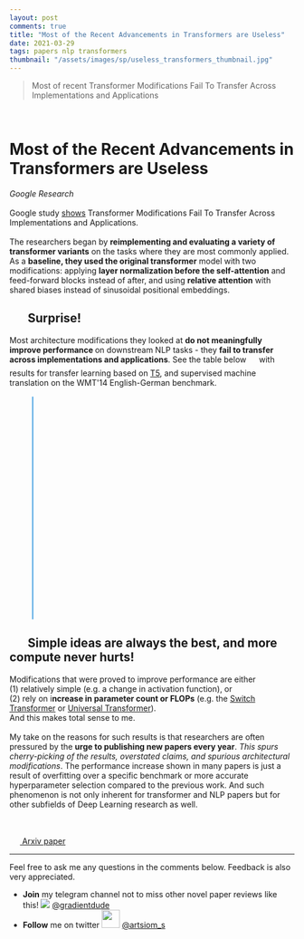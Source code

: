```yaml
---
layout: post
comments: true
title: "Most of the Recent Advancements in Transformers are Useless"
date: 2021-03-29
tags: papers nlp transformers
thumbnail: "/assets/images/sp/useless_transformers_thumbnail.jpg"
---
```



> Most of recent Transformer Modifications Fail To Transfer Across Implementations and Applications


<!--more-->

<style>
blockquote.marked {
    margin: 0 0 0 0;
    padding: 0 0 0 30px;
    border-left: 0;
    background-color: white;
}

p.marked {
    color: rgb(117, 117, 117);
    font-family: fell, "Noto Sans", "Helvetica Neue", Arial, sans-serif;
    font-weight: 300;
    font-size: 24px;

    letter-spacing: -0.009em;
    line-height: 30px;

    margin-top: 1.75em;
    margin-bottom: 2.02em;
    margin-left: 0px;

}

.container {
    position: relative;
    width: 100%;
    height: 0;
    padding-bottom: 56.25%;
}
.video {
    position: absolute;
    top: 0;
    left: 0;
    width: 100%;
    height: 100%;
}

.emoji {
	width: 1.25em;
	vertical-align: top;
	display: inline-block;
	white-space: nowrap;
	overflow: hidden;
	background: no-repeat 2px 50%;
	background-position-y: calc(50% - 1px);
	background-size: 1.25em 1.25em;
	text-indent: -10em;
	padding: 3px 3px 3px 2px;
	margin: -3px -2px;
}

.tgme_widget_message_reply, .tgme_widget_message_link_preview, .tgme_widget_message_game, .tgme_widget_message_invoice {
	display: block;
	position: relative;
	font-size: 14px;
	line-height: 17px;
	padding: 2px 0 2px 12px;
	margin: 6px 0 -2px;
	overflow: hidden;
}

.link_preview_image, .tgme_widget_message_game_image, .tgme_widget_message_invoice_image {
	display: block;
	margin: 7px 0;
	border-radius: 6px;
	background: no-repeat center;
	background-size: cover;
}

.tgme_widget_message_reply::after, .tgme_widget_message_link_preview::before, .tgme_widget_message_game::before {
	content: '';
	position: absolute;
	background-color: #4CA3E2;
	border-radius: 2px;
	width: 2px;
	left: 0;
	top: 2px;
	bottom: 2px;
}

</style>


<div class="tgme_widget_message_text js-message_text" dir="auto"><a target="_blank" rel="noopener" href="https://telegra.ph/file/cc5b46de93b9583b48699.jpg" onclick="return confirm('Open this link?\n\n'+this.href);">​​</a>

<h1>
<b>Most of the Recent Advancements in Transformers are Useless</b><i class="emoji" style="background-image:url('//tlgr.org/img/emoji/40/F09F98B1.png')"><b>😱</b></i>
</h1>
<i>Google Research<br><br></i>Google study <a target="_blank" rel="noopener" href="https://syncedreview.com/2021/03/03/google-study-shows-transformer-modifications-fail-to-transfer-across-implementations-and-applications/" onclick="return confirm('Open this link?\n\n'+this.href);">shows</a> Transformer Modifications Fail To Transfer Across Implementations and Applications.
<br>
<br>
The researchers began by <b>reimplementing and evaluating a variety of transformer variants</b> on the tasks where they are most commonly applied. As a <b>baseline, they used the original transformer</b> model with two modifications: applying <b>layer normalization before the self-attention</b> and feed-forward blocks instead of after, and using <b>relative attention</b> with shared biases instead of sinusoidal positional embeddings.<b>

<h2>
<i class="emoji" style="background-image:url('//tlgr.org/img/emoji/40/F09F9180.png')">
<b>👀</b>
</i>  
Surprise!
</h2>
</b>Most architecture modifications they looked at <b>do not meaningfully improve performance </b>on downstream NLP tasks - they <b>fail to transfer across implementations and applications</b>. See the table below<i class="emoji" style="background-image:url('//tlgr.org/img/emoji/40/F09F9187.png')"><b>👇</b></i> with results for transfer learning based on <a target="_blank" rel="noopener" href="https://ai.googleblog.com/2020/02/exploring-transfer-learning-with-t5.html" onclick="return confirm('Open this link?\n\n'+this.href);">T5</a>, and supervised machine translation on the WMT'14 English-German benchmark.

<figure>
<a target="_blank" rel="noopener" class="tgme_widget_message_link_preview" href="{{ '/assets/images/sp/useless_transformers_results.jpg' | relative_url }}">
  <i class="link_preview_image" style="background-image:url({{'/assets/images/sp/useless_transformers_results.jpg' | relative_url }});padding-top:92.25%"></i>
</a>
</figure>

<h2><i class="emoji" style="background-image:url('//tlgr.org/img/emoji/40/F09F9885.png')"><b>😅</b></i> Simple ideas are always the best, and more compute never hurts!</h2>

Modifications that were proved to improve performance are either
<br>(1) relatively simple (e.g. a change in activation function), or
<br>(2) rely on i<b>ncrease in parameter count or FLOPs</b> (e.g. the <a target="_blank" rel="noopener" href="https://arxiv.org/abs/2101.03961" onclick="return confirm('Open this link?\n\n'+this.href);">Switch Transformer</a> or <a target="_blank" rel="noopener" href="https://arxiv.org/abs/1807.03819" onclick="return confirm('Open this link?\n\n'+this.href);">Universal Transformer</a>).
<br> And this makes total sense to me.<br><br>My take on the reasons for such results is that researchers are often pressured by the <b>urge to publishing new papers every year</b>. <i>This spurs</i> <i>cherry-picking of the results, overstated claims, and spurious architectural modifications</i>.  The performance increase shown in many papers is just a result of overfitting over a specific benchmark or more accurate hyperparameter selection compared to the previous work. And such phenomenon is not only inherent for transformer and NLP papers but for other subfields of Deep Learning research as well.  



<br><br><a target="_blank" rel="noopener" href="https://arxiv.org/abs/2102.11972" onclick="return confirm('Open this link?\n\n'+this.href);"><i class="emoji" style="background-image:url('//tlgr.org/img/emoji/40/F09F939D.png')"><b>📝</b></i> Arxiv paper <br>


</a></div>



-----

Feel free to ask me any questions in the comments below. Feedback is also very appreciated.  

- **Join** my telegram channel not to miss other novel paper reviews like this! <img style="display:inline" src="{{ '/assets/images/telegram.png' | relative_url }}"> [@gradientdude](https://t.me/gradientdude)
- **Follow** me on twitter <img style="display:inline; height:32px" src="{{ '/assets/images/twitter.png' | relative_url }}"> [@artsiom_s](https://twitter.com/artsiom_s)
